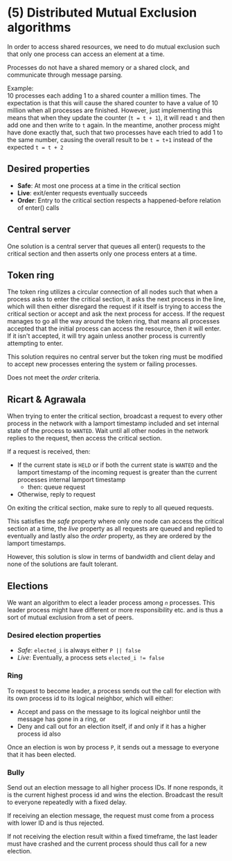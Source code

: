 # (5) Distributed Mutual Exclusion algorithms

In order to access shared resources, we need to do mutual exclusion such that only one process can access an element at a time.

Processes do not have a shared memory or a shared clock, and communicate through message parsing.

Example:  
10 processes each adding 1 to a shared counter a million times. The expectation is that this will cause the shared counter to have a value of 10 million when all processes are finished. However, just implementing this means that when they update the counter (`t = t + 1`), it will read `t` and then add one and then write to `t` again. In the meantime, another process might have done exactly that, such that two processes have each tried to add 1 to the same number, causing the overall result to be `t = t+1` instead of the expected `t = t + 2`

## Desired properties

- **Safe**: At most one process at a time in the critical section
- **Live**: exit/enter requests eventually succeeds
- **Order**: Entry to the critical section respects a happened-before relation of enter() calls

## Central server

One solution is a central server that queues all enter() requests to the critical section and then asserts only one process enters at a time.

## Token ring

The token ring utilizes a circular connection of all nodes such that when a process asks to enter the critical section, it asks the next process in the line, which will then either disregard the request if it itself is trying to access the critical section or accept and ask the next process for access. If the request manages to go all the way around the token ring, that means all processes accepted that the initial process can access the resource, then it will enter. If it isn't accepted, it will try again unless another process is currently attempting to enter.

This solution requires no central server but the token ring must be modified to accept new processes entering the system or failing processes.

Does not meet the *order* criteria.

## Ricart & Agrawala

When trying to enter the critical section, broadcast a request to every other process in the network with a lamport timestamp included and set internal state of the process to `WANTED`. Wait until all other nodes in the network replies to the request, then access the critical section.

If a request is received, then:

- If the current state is `HELD` or if both the current state is `WANTED` and the lamport timestamp of the incoming request is greater than the current processes internal lamport timestamp
  - then: queue request
- Otherwise, reply to request

On exiting the critical section, make sure to reply to all queued requests.

This satisfies the *safe* property where only one node can access the critical section at a time, the *live* property as all requests are queued and replied to eventually and lastly also the *order* property, as they are ordered by the lamport timestamps.

However, this solution is slow in terms of bandwidth and client delay and none of the solutions are fault tolerant.

## Elections

We want an algorithm to elect a leader process among *`n`* processes. This leader process might have different or more responsibility etc. and is thus a sort of mutual exclusion from a set of peers.

### Desired election properties

- *Safe*: `elected_i` is always either `P || false`
- *Live*: Eventually, a process sets `elected_i != false`

### Ring

To request to become leader, a process sends out the call for election with its own process id to its logical neighbor, which will either:

- Accept and pass on the message to its logical neighbor until the message has gone in a ring, or
- Deny and call out for an election itself, if and only if it has a higher process id also

Once an election is won by process `P`, it sends out a message to everyone that it has been elected.

### Bully

Send out an election message to all higher process IDs. If none responds, it is the current highest process id and wins the election. Broadcast the result to everyone repeatedly with a fixed delay.

If receiving an election message, the request must come from a process with lower ID and is thus rejected.

If not receiving the election result within a fixed timeframe, the last leader must have crashed and the current process should thus call for a new election.
